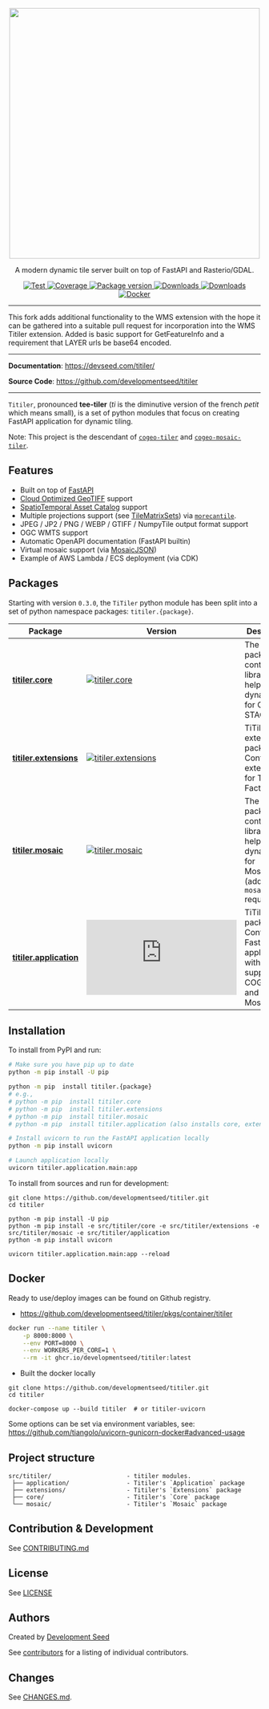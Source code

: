 <p align="center">
  <img width="500" src="https://user-images.githubusercontent.com/10407788/172718020-c2378b7e-a0d4-406e-924c-8ffe54e61596.png"/>
  <p align="center">A modern dynamic tile server built on top of FastAPI and Rasterio/GDAL.</p>
</p>

<p align="center">
  <a href="https://github.com/developmentseed/titiler/actions?query=workflow%3ACI" target="_blank">
      <img src="https://github.com/developmentseed/titiler/workflows/CI/badge.svg" alt="Test">
  </a>
  <a href="https://codecov.io/gh/developmentseed/titiler" target="_blank">
      <img src="https://codecov.io/gh/developmentseed/titiler/branch/main/graph/badge.svg" alt="Coverage">
  </a>
  <a href="https://pypi.org/project/titiler" target="_blank">
      <img src="https://img.shields.io/pypi/v/titiler?color=%2334D058&label=pypi%20package" alt="Package version">
  </a>
  <a href="https://github.com/developmentseed/titiler/blob/main/LICENSE" target="_blank">
      <img src="https://img.shields.io/github/license/developmentseed/titiler.svg" alt="Downloads">
  </a>
  <a href="https://mybinder.org/v2/gh/developmentseed/titiler/main" target="_blank">
      <img src="https://mybinder.org/badge_logo.svg" alt="Downloads">
  </a>
  <a href="https://hub.docker.com/r/developmentseed/titiler" target="_blank">
      <img src="https://img.shields.io/docker/v/developmentseed/titiler?color=%2334D058&label=docker%20hub" alt="Docker">
  </a>
</p>

---

This fork adds additional functionality to the WMS extension with the hope it can be gathered into a suitable pull request for incorporation into the WMS Titiler extension. Added is basic support for GetFeatureInfo and a requirement that LAYER urls be base64 encoded.   

---

**Documentation**: <a href="https://devseed.com/titiler/" target="_blank">https://devseed.com/titiler/</a>

**Source Code**: <a href="https://github.com/developmentseed/titiler" target="_blank">https://github.com/developmentseed/titiler</a>

---

`Titiler`, pronounced **tee-tiler** (*ti* is the diminutive version of the french *petit* which means small), is a set of python modules that focus on creating FastAPI application for dynamic tiling.

Note: This project is the descendant of [`cogeo-tiler`](https://github.com/developmentseed/cogeo-tiler) and [`cogeo-mosaic-tiler`](https://github.com/developmentseed/cogeo-mosaic-tiler).

## Features

- Built on top of [FastAPI](https://fastapi.tiangolo.com)
- [Cloud Optimized GeoTIFF](http://www.cogeo.org/) support
- [SpatioTemporal Asset Catalog](https://stacspec.org) support
- Multiple projections support (see [TileMatrixSets](https://www.ogc.org/standards/tms)) via [`morecantile`](https://github.com/developmentseed/morecantile).
- JPEG / JP2 / PNG / WEBP / GTIFF / NumpyTile output format support
- OGC WMTS support
- Automatic OpenAPI documentation (FastAPI builtin)
- Virtual mosaic support (via [MosaicJSON](https://github.com/developmentseed/mosaicjson-spec/))
- Example of AWS Lambda / ECS deployment (via CDK)

## Packages

Starting with version `0.3.0`, the `TiTiler` python module has been split into a set of python namespace packages: `titiler.{package}`.

| Package | Version |  Description
| ------- | ------- |-------------
[**titiler.core**](https://github.com/developmentseed/titiler/tree/main/src/titiler/core) | [![titiler.core](https://img.shields.io/pypi/v/titiler.core?color=%2334D058&label=pypi)](https://pypi.org/project/titiler.core) | The `Core` package contains libraries to help create a  dynamic tiler for COG and STAC
[**titiler.extensions**](https://github.com/developmentseed/titiler/tree/main/src/titiler/extensions) | [![titiler.extensions](https://img.shields.io/pypi/v/titiler.extensions?color=%2334D058&label=pypi)](https://pypi.org/project/titiler.extensions) | TiTiler's extensions package. Contains extensions for Tiler Factories.
[**titiler.mosaic**](https://github.com/developmentseed/titiler/tree/main/src/titiler/mosaic) | [![titiler.mosaic](https://img.shields.io/pypi/v/titiler.mosaic?color=%2334D058&label=pypi)](https://pypi.org/project/titiler.mosaic) | The `mosaic` package contains libraries to help create a dynamic tiler for MosaicJSON (adds `cogeo-mosaic` requirement)
[**titiler.application**](https://github.com/developmentseed/titiler/tree/main/src/titiler/application) | [![titiler.application](https://img.shields.io/pypi/v/titiler.application?color=%2334D058&label=pypi)](https://pypi.org/project/titiler.application) | TiTiler's `demo` package. Contains a FastAPI application with full support of COG, STAC and MosaicJSON


## Installation

To install from PyPI and run:

```bash
# Make sure you have pip up to date
python -m pip install -U pip

python -m pip  install titiler.{package}
# e.g.,
# python -m pip  install titiler.core
# python -m pip  install titiler.extensions
# python -m pip  install titiler.mosaic
# python -m pip  install titiler.application (also installs core, extensions and mosaic)

# Install uvicorn to run the FastAPI application locally
python -m pip install uvicorn

# Launch application locally
uvicorn titiler.application.main:app
```

To install from sources and run for development:

```
git clone https://github.com/developmentseed/titiler.git
cd titiler

python -m pip install -U pip
python -m pip install -e src/titiler/core -e src/titiler/extensions -e src/titiler/mosaic -e src/titiler/application
python -m pip install uvicorn

uvicorn titiler.application.main:app --reload
```

## Docker

Ready to use/deploy images can be found on Github registry.

- https://github.com/developmentseed/titiler/pkgs/container/titiler

```bash
docker run --name titiler \
    -p 8000:8000 \
    --env PORT=8000 \
    --env WORKERS_PER_CORE=1 \
    --rm -it ghcr.io/developmentseed/titiler:latest
```

- Built the docker locally
```
git clone https://github.com/developmentseed/titiler.git
cd titiler

docker-compose up --build titiler  # or titiler-uvicorn
```

Some options can be set via environment variables, see: https://github.com/tiangolo/uvicorn-gunicorn-docker#advanced-usage

## Project structure

```
src/titiler/                     - titiler modules.
 ├── application/                - Titiler's `Application` package
 ├── extensions/                 - Titiler's `Extensions` package
 ├── core/                       - Titiler's `Core` package
 └── mosaic/                     - Titiler's `Mosaic` package
```

## Contribution & Development

See [CONTRIBUTING.md](https://github.com/developmentseed/titiler/blob/main/CONTRIBUTING.md)

## License

See [LICENSE](https://github.com/developmentseed/titiler/blob/main/LICENSE)

## Authors

Created by [Development Seed](<http://developmentseed.org>)

See [contributors](https://github.com/developmentseed/titiler/graphs/contributors) for a listing of individual contributors.

## Changes

See [CHANGES.md](https://github.com/developmentseed/titiler/blob/main/CHANGES.md).
